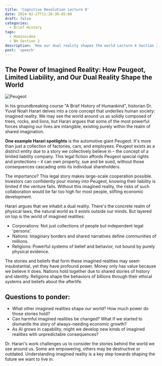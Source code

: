 ```yaml
---
title: 'Cognitive Revolution Lecture 8'
date: 2024-02-27T11:26:30-05:00
draft: false
categories:
  - Brief History
tags:
  - Hominoidea
  - BH Section 2
description: 'How our dual reality shapes the world Lecture 4 Section 2'
post: 'speech'
---
```


## The Power of Imagined Reality: How Peugeot, Limited Liability, and Our Dual Reality Shape the World

![Peugeot](/image/peugeot.jpg)

In his groundbreaking course "A Brief History of Humankind", historian Dr. Yuval Noah Harari delves into a core concept that underlies human society: imagined reality. We may see the world around us as solidly composed of trees, rocks, and lions, but Harari argues that some of the most powerful forces shaping our lives are intangible, existing purely within the realm of shared imagination.

**One example Harari spotlights** is the automotive giant Peugeot. It's more than just a collection of factories, cars, and employees. Peugeot exists as a distinct entity due to a story we collectively believe in – the concept of a limited liability company. This legal fiction affords Peugeot special rights and protections – it can own property, sue and be sued, without those consequences cascading onto its individual shareholders.

The importance? This legal story makes large-scale cooperation possible. Investors can confidently pour money into Peugeot, knowing their liability is limited if the venture fails. Without this imagined reality, the risks of such collaboration would be far too high for most people, stifling economic development.

Harari argues that we inhabit a dual reality. There's the concrete realm of physical laws, the natural world as it exists outside our minds. But layered on top is the world of imagined realities:

- Corporations: Not just collections of people but independent legal 'persons'.
- Nations: Imaginary borders and shared narratives define communities of millions.
- Religions: Powerful systems of belief and behavior, not bound by purely physical evidence.

The stories and beliefs that form these imagined realities may seem insubstantial, yet they have profound power. Money only has value because we believe it does. Nations hold together due to shared stories of history and identity. Religions shape the behaviors of billions through their ethical systems and beliefs about the afterlife.

## Questions to ponder:

- What other imagined realities shape our world? How much power do those stories hold?
- Can harmful imagined realities be changed? What if we started to dismantle the story of always-needing economic growth?
- As AI grows in capability, might we develop new kinds of imagined realities with unpredictable consequences?

Dr. Harari's work challenges us to consider the stories behind the world we see around us. Some are empowering, others may be destructive or outdated. Understanding imagined reality is a key step towards shaping the future we want to live in.
